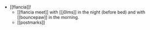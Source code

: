 - [[flancia]]!
  - [[flancia meet]] with [[j0lms]] in the night (before bed) and with [[bouncepaw]] in the morning.
  - [[postmarks]]
